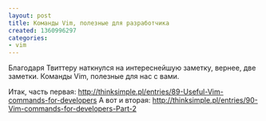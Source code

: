 ```yaml
---
layout: post
title: Команды Vim, полезные для разработчика
created: 1360996297
categories:
- vim
---
```

Благодаря Твиттеру наткнулся на интереснейшую заметку, вернее, две заметки. Команды Vim, полезные для нас с вами.

Итак, часть первая: http://thinksimple.pl/entries/89-Useful-Vim-commands-for-developers
А вот и вторая: http://thinksimple.pl/entries/90-Vim-commands-for-developers-Part-2
